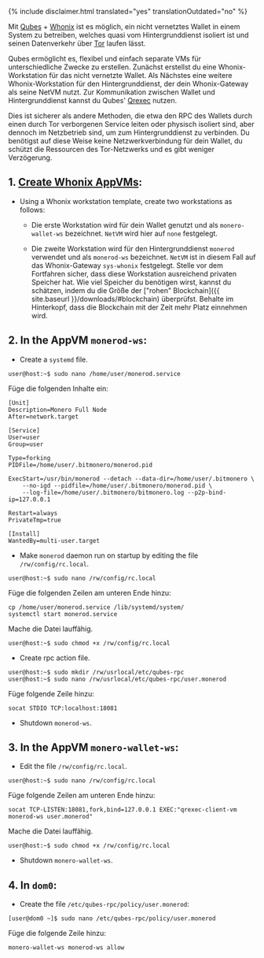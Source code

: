 {% include disclaimer.html translated="yes" translationOutdated="no" %}

Mit [Qubes](https://qubes-os.org) + [Whonix](https://whonix.org) ist es
möglich, ein nicht vernetztes Wallet in einem System zu betreiben, welches
quasi vom Hintergrunddienst isoliert ist und seinen Datenverkehr über
[Tor](https://torproject.org/de/) laufen lässt.

Qubes ermöglicht es, flexibel und einfach separate VMs für unterschiedliche
Zwecke zu erstellen. Zunächst erstellst du eine Whonix-Workstation für das
nicht vernetzte Wallet. Als Nächstes eine weitere Whonix-Workstation für den
Hintergrunddienst, der dein Whonix-Gateway als seine NetVM nutzt. Zur
Kommunikation zwischen Wallet und Hintergrunddienst kannst du Qubes'
[Qrexec](https://www.qubes-os.org/doc/qrexec3/) nutzen.

Dies ist sicherer als andere Methoden, die etwa den RPC des Wallets durch
einen durch Tor verborgenen Service leiten oder physisch isoliert sind, aber
dennoch im Netzbetrieb sind, um zum Hintergrunddienst zu verbinden. Du
benötigst auf diese Weise keine Netzwerkverbindung für dein Wallet, du
schützt die Ressourcen des Tor-Netzwerks und es gibt weniger Verzögerung.

## 1. [Create Whonix AppVMs](https://www.whonix.org/wiki/Qubes/Install):

+ Using a Whonix workstation template, create two workstations as follows:

  - Die erste Workstation wird für dein Wallet genutzt und als
    `monero-wallet-ws` bezeichnet. `NetVM` wird hier auf `none` festgelegt.

  - Die zweite Workstation wird für den Hintergrunddienst `monerod`
    verwendet und als `monerod-ws` bezeichnet. `NetVM` ist in diesem Fall
    auf das Whonix-Gateway `sys-whonix` festgelegt. Stelle vor dem
    Fortfahren sicher, dass diese Workstation ausreichend privaten Speicher
    hat. Wie viel Speicher du benötigen wirst, kannst du schätzen, indem du
    die Größe der ["rohen" Blockchain]({{ site.baseurl
    }}/downloads/#blockchain) überprüfst. Behalte im Hinterkopf, dass die
    Blockchain mit der Zeit mehr Platz einnehmen wird.

## 2. In the AppVM `monerod-ws`:

+ Create a `systemd` file.

```
user@host:~$ sudo nano /home/user/monerod.service
```

Füge die folgenden Inhalte ein:

```
[Unit]
Description=Monero Full Node
After=network.target

[Service]
User=user
Group=user

Type=forking
PIDFile=/home/user/.bitmonero/monerod.pid

ExecStart=/usr/bin/monerod --detach --data-dir=/home/user/.bitmonero \
    --no-igd --pidfile=/home/user/.bitmonero/monerod.pid \
    --log-file=/home/user/.bitmonero/bitmonero.log --p2p-bind-ip=127.0.0.1

Restart=always
PrivateTmp=true

[Install]
WantedBy=multi-user.target
```

+ Make `monerod` daemon run on startup by editing the file
  `/rw/config/rc.local`.

```
user@host:~$ sudo nano /rw/config/rc.local
```

Füge die folgenden Zeilen am unteren Ende hinzu:

```
cp /home/user/monerod.service /lib/systemd/system/
systemctl start monerod.service
```

Mache die Datei lauffähig.

```
user@host:~$ sudo chmod +x /rw/config/rc.local
```

+ Create rpc action file.

```
user@host:~$ sudo mkdir /rw/usrlocal/etc/qubes-rpc
user@host:~$ sudo nano /rw/usrlocal/etc/qubes-rpc/user.monerod
```

Füge folgende Zeile hinzu:

```
socat STDIO TCP:localhost:18081
```

+ Shutdown `monerod-ws`.

## 3. In the AppVM `monero-wallet-ws`:

+ Edit the file `/rw/config/rc.local`.

```
user@host:~$ sudo nano /rw/config/rc.local
```

Füge folgende Zeilen am unteren Ende hinzu:

```
socat TCP-LISTEN:18081,fork,bind=127.0.0.1 EXEC:"qrexec-client-vm monerod-ws user.monerod"
```

Mache die Datei lauffähig.

```
user@host:~$ sudo chmod +x /rw/config/rc.local
```

+ Shutdown `monero-wallet-ws`.

## 4. In `dom0`:

+ Create the file `/etc/qubes-rpc/policy/user.monerod`:

```
[user@dom0 ~]$ sudo nano /etc/qubes-rpc/policy/user.monerod
```

Füge die folgende Zeile hinzu:

```
monero-wallet-ws monerod-ws allow
```
